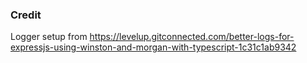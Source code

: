 ### Credit

Logger setup from https://levelup.gitconnected.com/better-logs-for-expressjs-using-winston-and-morgan-with-typescript-1c31c1ab9342
